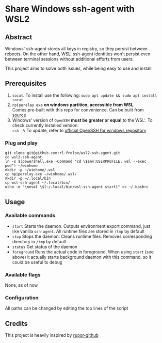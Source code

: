# Share Windows ssh-agent with WSL2

## Abstract

Windows' ssh-agent stores all keys in registry, so they persist between reboots. On the other hand,
WSL' ssh-agent identities won't persist even between terminal sessions without additional efforts
from users.

This project aims to solve both issues, while being easy to use and install

## Prerequisites

1. `socat`. To install use the following:
   ```sudo apt update && sudo apt install socat```
2. `npiperelay.exe` **on windows partition, accessible from WSL**  
   Comes pre-built with this repo for convenience. Can be built from [source](https://github.com/jstarks/npiperelay)
3. Windows' version of `OpenSSH` **must be greater or equal** to the WSL'. To check currently installed version:  
   ```ssh -V```
   To update, refer to [official OpenSSH for windows repository](https://github.com/PowerShell/Win32-OpenSSH)

### Plug and play

```shell
git clone git@github.com:rl-frolov/wsl2-ssh-agent.git
cd wsl2-ssh-agent
ln -s $(powershell.exe -Command "cd \$env:USERPROFILE; wsl --exec pwd") ~/winhome
mkdir -p ~/winhome/.wsl
cp npiperelay.exe ~/winhome/.wsl/
mkdir -p ~/.local/bin
cp wsl-ssh-agent ~/.local/bin/
echo -e "\neval \$(~/.local/bin/wsl-ssh-agent start)" >> ~/.bashrc
```

## Usage

### Available commands
- `start` Starts the daemon. Outputs environment export command, just like vanilla `ssh-agent`.
  All runtime files are stored in `/tmp` by default
- `stop` Stops the daemon. Cleans runtime files. Removes corresponding directory in `/tmp` by default
- `status` Get status of the daemon
- `foreground` Runs the actual code in foreground. When using `start` (see above) it actually starts background daemon
  with this command, so it could be useful to debug

### Available flags

None, as of now

### Configuration

All paths can be changed by editing the top lines of the script

## Credits

This project is heavily inspired by [rupor-github](https://github.com/rupor-github/wsl-ssh-agent)
